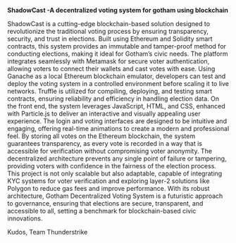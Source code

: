 
**ShadowCast -A decentralized voting system for gotham using blockchain**

ShadowCast is a cutting-edge blockchain-based solution designed to revolutionize the traditional voting process by ensuring transparency, security, and trust in elections. Built using Ethereum and Solidity smart contracts, this system provides an immutable and tamper-proof method for conducting elections, making it ideal for Gotham’s civic needs. The platform integrates seamlessly with Metamask for secure voter authentication, allowing voters to connect their wallets and cast votes with ease. Using Ganache as a local Ethereum blockchain emulator, developers can test and deploy the voting system in a controlled environment before scaling it to live networks. Truffle is utilized for compiling, deploying, and testing smart contracts, ensuring reliability and efficiency in handling election data. On the front end, the system leverages JavaScript, HTML, and CSS, enhanced with Particle.js to deliver an interactive and visually appealing user experience. The login and voting interfaces are designed to be intuitive and engaging, offering real-time animations to create a modern and professional feel. By storing all votes on the Ethereum blockchain, the system guarantees transparency, as every vote is recorded in a way that is accessible for verification without compromising voter anonymity. The decentralized architecture prevents any single point of failure or tampering, providing voters with confidence in the fairness of the election process. This project is not only scalable but also adaptable, capable of integrating KYC systems for voter verification and exploring layer-2 solutions like Polygon to reduce gas fees and improve performance. With its robust architecture, Gotham Decentralized Voting System is a futuristic approach to governance, ensuring that elections are secure, transparent, and accessible to all, setting a benchmark for blockchain-based civic innovations.

Kudos,
Team Thunderstrike
